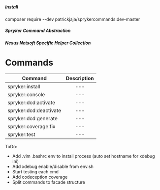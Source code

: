  ##### Install
 composer require --dev patrickjaja/sprykercommands:dev-master
 ##### Spryker Command Abstraction 
 ##### Nexus Netsoft Specific Helper Collection
 
 # Commands
 
 | Command        | Description  |
 | ------------- | :-----:|
 | spryker:install      | --- | 
 | spryker:console      | --- | 
 | spryker:dcd:activate      | ---      | 
 | spryker:dcd:deactivate      | ---      | 
 | spryker:dcd:generate      | ---      | 
 | spryker:coverage:fix      | ---      | 
 | spryker:test | ---      | |


ToDo:
 - Add .vim .bashrc env to install process (auto set hostname for xdebug ini)
 - Add xdebug enable/disable from env.sh
 - Start testing each cmd
 - Add codeception coverage
 - Split commands to facade structure